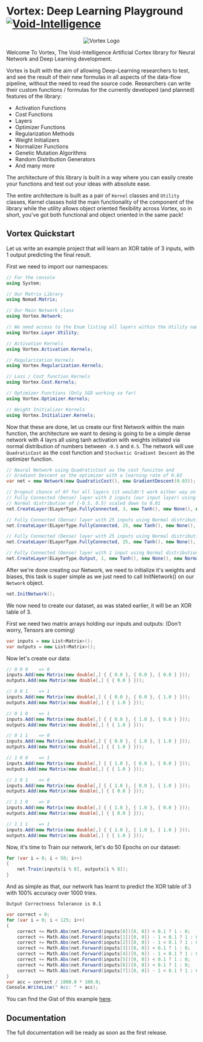 # Vortex: Deep Learning Playground [![Void-Intelligence](https://circleci.com/gh/void-intelligence/Vortex.svg?style=shield)](https://app.circleci.com/pipelines/github/void-intelligence/Vortex)

<p align="center">
  <img src="https://github.com/void-intelligence/Vortex/blob/master/resources/Vortex-Logo.png" alt="Vortex Logo">
</p>

Welcome To Vortex, The Void-Intelligence Artificial Cortex library for Neural Network and Deep Learning development. 

Vortex is built with the aim of allowing Deep-Learning researchers to test, and see the result of their new formulas in all aspects of the data-flow pipeline, without the need to read the source code. Researchers can write their custom functions / formulas for the currently developed (and planned) features of the library:

- Activation Functions
- Cost Functions
- Layers
- Optimizer Functions
- Regularization Methods
- Weight Initializers
- Normalizer Functions
- Genetic Mutation Algorithms
- Random Distribution Generators
- And many more

The architecture of this library is built in a way where you can easily create your functions and test out your ideas with absolute ease.

The entire architecture is built as a pair of ```Kernel``` classes and ```Utility``` classes, Kernel classes hold the main functionality of the component of the library while the utility allows object oriented flexibility across Vortex, so in short, you've got both functional and object oriented in the same pack!

## Vortex Quickstart

Let us write an example project that will learn an XOR table of 3 inputs, with 1 output predicting the final result.

First we need to import our namespaces:

```C#
// For the console
using System;

// Our Matrix Library
using Nomad.Matrix;

// Our Main Network class
using Vortex.Network;

// We need access to the Enum listing all layers within the Utility namespace
using Vortex.Layer.Utility;

// Activation Kernels
using Vortex.Activation.Kernels;

// Regularization Kernels
using Vortex.Regularization.Kernels;

// Loss / Cost function Kernels
using Vortex.Cost.Kernels;

// Optimizer Functions (Only SGD working so far)
using Vortex.Optimizer.Kernels;

// Weight Initializer Kernels
using Vortex.Initializer.Kernels;
```

Now that these are done, let us create our first Network within the main function, the architecture we want to desing is going to be a simple dense network with 4 layrs all using tanh activation with weights initiated via normal distribution of numbers between ```-0.5``` and ```0.5```. The network will use ```QuadraticCost``` as the cost function and ```Stochastic Gradient Descent``` as the optimizer function.

```C#
// Neural Network using QuadraticCost as the cost funciton and
// Gradient Descent as the optimizer with a learning rate of 0.03
var net = new Network(new QuadraticCost(), new GradientDescent(0.03)); 

// Dropout chance of 0f for all layers (it wouldn't work either way on a Fully connected layer either way)
// Fully Connected (Dense) layer with 3 inputs (our input layer) using 
// Normal distribution of [-0.5, 0.5) scaled down to 0.01 
net.CreateLayer(ELayerType.FullyConnected, 3, new Tanh(), new None(), new Normal(), 0f, 0.01);

// Fully Connected (Dense) layer with 25 inputs using Normal distribution of [-0.5, 0.5) scaled down to 0.01
net.CreateLayer(ELayerType.FullyConnected, 25, new Tanh(), new None(), new Normal(), 0f, 0.01);

// Fully Connected (Dense) layer with 25 inputs using Normal distribution of [-0.5, 0.5) scaled down to 0.01
net.CreateLayer(ELayerType.FullyConnected, 25, new Tanh(), new None(), new Normal(), 0f, 0.01);

// Fully Connected (Dense) layer with 1 input using Normal distribution of [-0.5, 0.5) scaled down to 0.01
net.CreateLayer(ELayerType.Output, 1, new Tanh(), new None(), new Normal(), 0f, 0.01);
```

After we're done creating our Network, we need to initialize it's weights and biases, this task is super simple as we just need to call InitNetwork() on our ```Network``` object.

```C#
net.InitNetwork();
```

We now need to create our dataset, as was stated earlier, it will be an XOR table of 3.

First we need two matrix arrays holding our inputs and outputs:
(Don't worry, Tensors are coming)

```C#
var inputs = new List<Matrix>();
var outputs = new List<Matrix>();
```

Now let's create our data:

```C#
// 0 0 0    => 0
inputs.Add(new Matrix(new double[,] { { 0.0 }, { 0.0 }, { 0.0 } }));
outputs.Add(new Matrix(new double[,] { { 0.0 } }));

// 0 0 1    => 1
inputs.Add(new Matrix(new double[,] { { 0.0 }, { 0.0 }, { 1.0 } }));
outputs.Add(new Matrix(new double[,] { { 1.0 } }));

// 0 1 0    => 1
inputs.Add(new Matrix(new double[,] { { 0.0 }, { 1.0 }, { 0.0 } }));
outputs.Add(new Matrix(new double[,] { { 1.0 } }));

// 0 1 1    => 0
inputs.Add(new Matrix(new double[,] { { 0.0 }, { 1.0 }, { 1.0 } }));
outputs.Add(new Matrix(new double[,] { { 1.0 } }));

// 1 0 0    => 1
inputs.Add(new Matrix(new double[,] { { 1.0 }, { 0.0 }, { 0.0 } }));
outputs.Add(new Matrix(new double[,] { { 1.0 } }));

// 1 0 1    => 0
inputs.Add(new Matrix(new double[,] { { 1.0 }, { 0.0 }, { 1.0 } }));
outputs.Add(new Matrix(new double[,] { { 0.0 } }));

// 1 1 0    => 0
inputs.Add(new Matrix(new double[,] { { 1.0 }, { 1.0 }, { 0.0 } }));
outputs.Add(new Matrix(new double[,] { { 0.0 } }));

// 1 1 1    => 1
inputs.Add(new Matrix(new double[,] { { 1.0 }, { 1.0 }, { 1.0 } }));
outputs.Add(new Matrix(new double[,] { { 1.0 } }));
```

Now, it's time to Train our network, let's do 50 Epochs on our dataset:

```C#
for (var i = 0; i < 50; i++)
{
    net.Train(inputs[i % 8], outputs[i % 8]);
}
```

And as simple as that, our network has learnt to predict the XOR table of 3 with 100% accuracy over 1000 tries.

```Output Correctness Tolerance is 0.1```

```C#
var correct = 0;
for (var i = 0; i < 125; i++)
{
    correct += Math.Abs(net.Forward(inputs[0])[0, 0]) < 0.1 ? 1 : 0;
    correct += Math.Abs(net.Forward(inputs[1])[0, 0]) - 1 < 0.1 ? 1 : 0;
    correct += Math.Abs(net.Forward(inputs[2])[0, 0]) - 1 < 0.1 ? 1 : 0;
    correct += Math.Abs(net.Forward(inputs[3])[0, 0]) < 0.1 ? 1 : 0;
    correct += Math.Abs(net.Forward(inputs[4])[0, 0]) - 1 < 0.1 ? 1 : 0;
    correct += Math.Abs(net.Forward(inputs[5])[0, 0]) < 0.1 ? 1 : 0;
    correct += Math.Abs(net.Forward(inputs[6])[0, 0]) < 0.1 ? 1 : 0;
    correct += Math.Abs(net.Forward(inputs[7])[0, 0]) - 1 < 0.1 ? 1 : 0;
}
var acc = correct / 1000.0 * 100.0;
Console.WriteLine(" Acc: " + acc);
```

You can find the Gist of this example [here](https://gist.github.com/nirex0/77cdb951992a831ffc0343b0226b1513).

## Documentation

The full documentation will be ready as soon as the first release.
